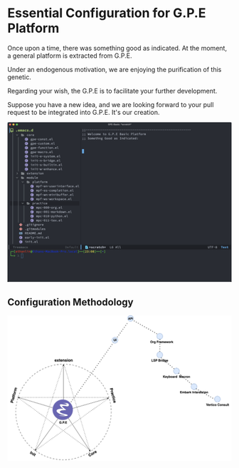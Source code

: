 # Essential Configuration for G.P.E Platform
Once upon a time, there was something good as indicated. At the moment, a general platform is extracted from G.P.E.

Under an endogenous motivation, we are enjoying the purification of this genetic.

Regarding your wish, the G.P.E is to facilitate your further development.

Suppose you have a new idea, and we are looking forward to your pull request to be integrated into G.P.E.
It's our creation.

![B.P.E Basic Platform](./core/site-lisp/basic-figure/G.P.E_basic_1.png)

## Configuration Methodology
![GPE Layout](./core/site-lisp/basic-figure/TE-GPE-Basic_1diagram_1.drawio.png)
